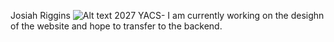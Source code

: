 Josiah Riggins
![Alt text](https://as2.ftcdn.net/v2/jpg/02/64/15/41/1000_F_264154131_XvpBI5fARjB7Qlo4PMrMMTaunXha47NR.jpg)
2027
YACS- I am currently working on the desighn of the website and hope to transfer to the backend.


